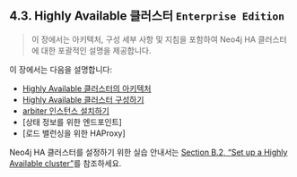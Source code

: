 ## 4.3. Highly Available 클러스터 `Enterprise Edition`
> 이 장에서는 아키텍처, 구성 세부 사항 및 지침을 포함하여 Neo4j HA 클러스터에 대한 포괄적인 설명을 제공합니다.

이 장에서는 다음을 설명합니다:

* [Highly Available 클러스터의 아키텍처](./highly-available-cluster/high-availability.html)
* [Highly Available 클러스터 구성하기](https://neo4j.com/docs/operations-manual/3.3/clustering/high-availability/configuration/)
* [arbiter 인스턴스 설치하기](https://neo4j.com/docs/operations-manual/3.3/clustering/high-availability/arbiter-instances/)
* [상태 정보를 위한 엔드포인트]
* [로드 밸런싱을 위한 HAProxy]

Neo4j HA 클러스터를 설정하기 위한 실습 안내서는 [Section B.2, “Set up a Highly Available cluster”](https://neo4j.com/docs/operations-manual/3.3/tutorial/highly-available-cluster/)를 참조하세요.
